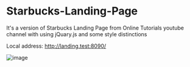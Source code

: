 # Starbucks-Landing-Page

It's a version of Starbucks Landing Page from Online Tutorials youtube channel with using jQuary.js and some style distinctions

Local address: http://landing.test:8090/


![image](https://user-images.githubusercontent.com/11526719/216796914-7d210b36-8b9f-4acf-b3e6-57e458989326.png)
